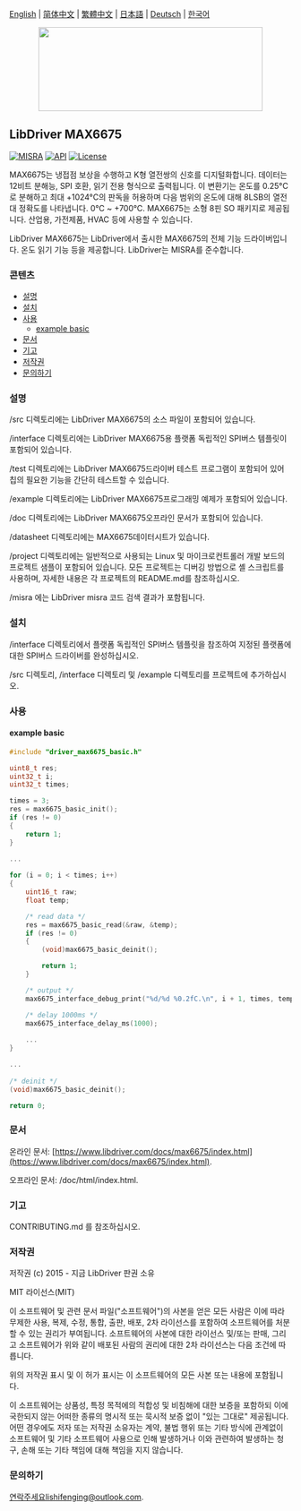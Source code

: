 [English](/README.md) | [ 简体中文](/README_zh-Hans.md) | [繁體中文](/README_zh-Hant.md) | [日本語](/README_ja.md) | [Deutsch](/README_de.md) | [한국어](/README_ko.md)

<div align=center>
<img src="/doc/image/logo.svg" width="400" height="150"/>
</div>

## LibDriver MAX6675

[![MISRA](https://img.shields.io/badge/misra-compliant-brightgreen.svg)](/misra/README.md) [![API](https://img.shields.io/badge/api-reference-blue.svg)](https://www.libdriver.com/docs/max6675/index.html) [![License](https://img.shields.io/badge/license-MIT-brightgreen.svg)](/LICENSE)

MAX6675는 냉접점 보상을 수행하고 K형 열전쌍의 신호를 디지털화합니다. 데이터는 12비트 분해능, SPI 호환, 읽기 전용 형식으로 출력됩니다. 이 변환기는 온도를 0.25°C로 분해하고 최대 +1024°C의 판독을 허용하며 다음 범위의 온도에 대해 8LSB의 열전대 정확도를 나타냅니다. 0°C ~ +700°C. MAX6675는 소형 8핀 SO 패키지로 제공됩니다. 산업용, 가전제품, HVAC 등에 사용할 수 있습니다.

LibDriver MAX6675는 LibDriver에서 출시한 MAX6675의 전체 기능 드라이버입니다. 온도 읽기 기능 등을 제공합니다. LibDriver는 MISRA를 준수합니다.

### 콘텐츠

  - [설명](#설명)
  - [설치](#설치)
  - [사용](#사용)
    - [example basic](#example-basic)
  - [문서](#문서)
  - [기고](#기고)
  - [저작권](#저작권)
  - [문의하기](#문의하기)

### 설명

/src 디렉토리에는 LibDriver MAX6675의 소스 파일이 포함되어 있습니다.

/interface 디렉토리에는 LibDriver MAX6675용 플랫폼 독립적인 SPI버스 템플릿이 포함되어 있습니다.

/test 디렉토리에는 LibDriver MAX6675드라이버 테스트 프로그램이 포함되어 있어 칩의 필요한 기능을 간단히 테스트할 수 있습니다.

/example 디렉토리에는 LibDriver MAX6675프로그래밍 예제가 포함되어 있습니다.

/doc 디렉토리에는 LibDriver MAX6675오프라인 문서가 포함되어 있습니다.

/datasheet 디렉토리에는 MAX6675데이터시트가 있습니다.

/project 디렉토리에는 일반적으로 사용되는 Linux 및 마이크로컨트롤러 개발 보드의 프로젝트 샘플이 포함되어 있습니다. 모든 프로젝트는 디버깅 방법으로 셸 스크립트를 사용하며, 자세한 내용은 각 프로젝트의 README.md를 참조하십시오.

/misra 에는 LibDriver misra 코드 검색 결과가 포함됩니다.

### 설치

/interface 디렉토리에서 플랫폼 독립적인 SPI버스 템플릿을 참조하여 지정된 플랫폼에 대한 SPI버스 드라이버를 완성하십시오.

/src 디렉토리, /interface 디렉토리 및 /example 디렉토리를 프로젝트에 추가하십시오.

### 사용

#### example basic

```C
#include "driver_max6675_basic.h"

uint8_t res;
uint32_t i;
uint32_t times;

times = 3;
res = max6675_basic_init();
if (res != 0)
{
    return 1;
}

...
    
for (i = 0; i < times; i++)
{
    uint16_t raw;
    float temp;

    /* read data */
    res = max6675_basic_read(&raw, &temp);
    if (res != 0)
    {
        (void)max6675_basic_deinit();

        return 1;
    }

    /* output */
    max6675_interface_debug_print("%d/%d %0.2fC.\n", i + 1, times, temp);

    /* delay 1000ms */
    max6675_interface_delay_ms(1000);
    
    ...
}

...
    
/* deinit */
(void)max6675_basic_deinit();

return 0;
```

### 문서

온라인 문서: [https://www.libdriver.com/docs/max6675/index.html](https://www.libdriver.com/docs/max6675/index.html).

오프라인 문서: /doc/html/index.html.

### 기고

CONTRIBUTING.md 를 참조하십시오.

### 저작권

저작권 (c) 2015 - 지금 LibDriver 판권 소유

MIT 라이선스(MIT)

이 소프트웨어 및 관련 문서 파일("소프트웨어")의 사본을 얻은 모든 사람은 이에 따라 무제한 사용, 복제, 수정, 통합, 출판, 배포, 2차 라이선스를 포함하여 소프트웨어를 처분할 수 있는 권리가 부여됩니다. 소프트웨어의 사본에 대한 라이선스 및/또는 판매, 그리고 소프트웨어가 위와 같이 배포된 사람의 권리에 대한 2차 라이선스는 다음 조건에 따릅니다.

위의 저작권 표시 및 이 허가 표시는 이 소프트웨어의 모든 사본 또는 내용에 포함됩니다.

이 소프트웨어는 상품성, 특정 목적에의 적합성 및 비침해에 대한 보증을 포함하되 이에 국한되지 않는 어떠한 종류의 명시적 또는 묵시적 보증 없이 "있는 그대로" 제공됩니다. 어떤 경우에도 저자 또는 저작권 소유자는 계약, 불법 행위 또는 기타 방식에 관계없이 소프트웨어 및 기타 소프트웨어 사용으로 인해 발생하거나 이와 관련하여 발생하는 청구, 손해 또는 기타 책임에 대해 책임을 지지 않습니다.

### 문의하기

연락주세요lishifenging@outlook.com.